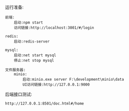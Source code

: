 运行准备:
    
    前端:
        启动:npm start
        访问链接:http://localhost:3001/#/login

    redis:
        启动:redis-server

    mysql:
        启动:net start mysql
        停止:net stop mysql

    文件服务器:
        minio:
            启动:minio.exe server F:\development\minio\data
            UI访问链接:http://127.0.0.1:9000
    
后端接口测试:

    http://127.0.0.1:8501/doc.html#/home
    